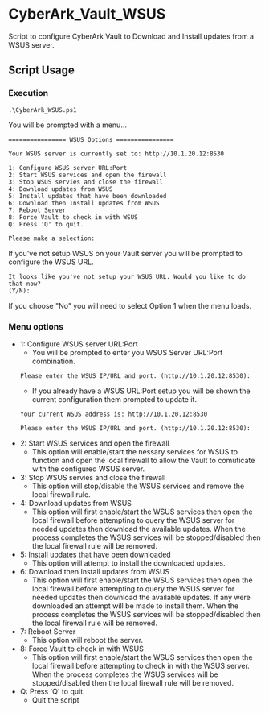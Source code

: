 # CyberArk_Vault_WSUS
Script to configure CyberArk Vault to Download and Install updates from a WSUS server.

## Script Usage
### Execution
```
.\CyberArk_WSUS.ps1
```

You will be prompted with a menu...
```
================ WSUS Options ================

Your WSUS server is currently set to: http://10.1.20.12:8530

1: Configure WSUS server URL:Port
2: Start WSUS services and open the firewall
3: Stop WSUS servies and close the firewall
4: Download updates from WSUS
5: Install updates that have been downloaded
6: Download then Install updates from WSUS
7: Reboot Server
8: Force Vault to check in with WSUS
Q: Press 'Q' to quit.

Please make a selection:
```

If you've not setup WSUS on your Vault server you will be prompted to configure the WSUS URL.
```
It looks like you've not setup your WSUS URL. Would you like to do that now?
(Y/N):
```

If you choose "No" you will need to select Option 1 when the menu loads.

### Menu options
* 1: Configure WSUS server URL:Port
    * You will be prompted to enter you WSUS Server URL:Port combination.
    ```
    Please enter the WSUS IP/URL and port. (http://10.1.20.12:8530):
    ```
    * If you already have a WSUS URL:Port setup you will be shown the current configuration them prompted to update it.
    ```
    Your current WSUS address is: http://10.1.20.12:8530

    Please enter the WSUS IP/URL and port. (http://10.1.20.12:8530):
    ```
* 2: Start WSUS services and open the firewall
    * This option will enable/start the nessary services for WSUS to function and open the local firewall to allow the Vault to comuticate with the configured WSUS server.
* 3: Stop WSUS servies and close the firewall
    * This option will stop/disable the WSUS services and remove the local firewall rule.
* 4: Download updates from WSUS
    * This option will first enable/start the WSUS services then open the local firewall before attempting to query the WSUS server for needed updates then download the available updates. When the process completes the WSUS services will be stopped/disabled then the local firewall rule will be removed.
* 5: Install updates that have been downloaded
    * This option will attempt to install the downloaded updates.
* 6: Download then Install updates from WSUS
    * This option will first enable/start the WSUS services then open the local firewall before attempting to query the WSUS server for needed updates then download the available updates. If any were downloaded an attempt will be made to install them. When the process completes the WSUS services will be stopped/disabled then the local firewall rule will be removed.
* 7: Reboot Server
    * This option will reboot the server.
* 8: Force Vault to check in with WSUS
    * This option will first enable/start the WSUS services then open the local firewall before attempting to check in with the WSUS server. When the process completes the WSUS services will be stopped/disabled then the local firewall rule will be removed.
* Q: Press 'Q' to quit.
    * Quit the script